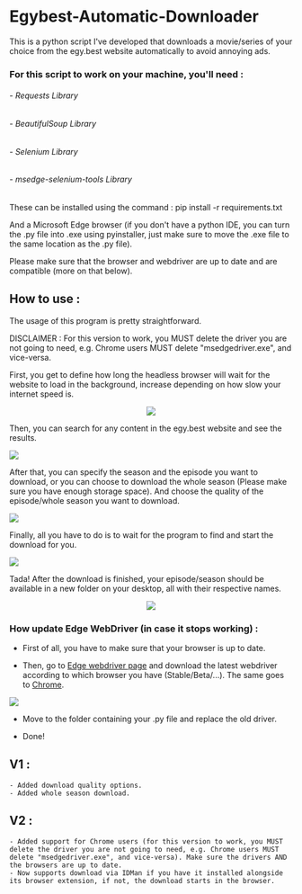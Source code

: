 # Egybest-Automatic-Downloader
This is a python script I've developed that downloads a movie/series of your choice from the egy.best website automatically to avoid annoying ads.

### For this script to work on your machine, you'll need :
  ###### - Requests Library
  ###### - BeautifulSoup Library
  ###### - Selenium Library
  ###### - msedge-selenium-tools Library

These can be installed using the command : pip install -r requirements.txt

And a Microsoft Edge browser (if you don't have a python IDE, you can turn the .py file into .exe using pyinstaller, just make sure to move the .exe file to the same location as the .py file).

Please make sure that the browser and webdriver are up to date and are compatible (more on that below).


## How to use :

The usage of this program is pretty straightforward.

DISCLAIMER : For this version to work, you MUST delete the driver you are not going to need, e.g. Chrome users MUST delete "msedgedriver.exe", and vice-versa.

First, you get to define how long the headless browser will wait for the website to load in the background, increase depending on how slow your internet speed is.

<p align="center">
  <img src="https://i.imgur.com/uN8gCBi.png" />
</p>

Then, you can search for any content in the egy.best website and see the results.

![ ](https://i.imgur.com/pqlM0vn.png)

After that, you can specify the season and the episode you want to download, or you can choose to download the whole season (Please make sure you have enough storage space).
And choose the quality of the episode/whole season you want to download.

![ ](https://i.imgur.com/rZQ57x0.png)

Finally, all you have to do is to wait for the program to find and start the download for you.

![ ](https://i.imgur.com/gWduykM.png)

Tada! After the download is finished, your episode/season should be available in a new folder on your desktop, all with their respective names.

<p align="center">
  <img src="https://i.imgur.com/eqknar2.png" />
</p>


### How update Edge WebDriver (in case it stops working) :

- First of all, you have to make sure that your browser is up to date.

- Then, go to [Edge webdriver page](https://developer.microsoft.com/en-us/microsoft-edge/tools/webdriver/) and download the latest webdriver according to which browser you have (Stable/Beta/...). The same goes to [Chrome](https://chromedriver.chromium.org/downloads).

![ ](https://i.imgur.com/88aUNr2.png)

- Move to the folder containing your .py file and replace the old driver.

- Done!

## V1 :

	- Added download quality options.
	- Added whole season download.

## V2 :

	- Added support for Chrome users (for this version to work, you MUST delete the driver you are not going to need, e.g. Chrome users MUST delete "msedgedriver.exe", and vice-versa). Make sure the drivers AND the browsers are up to date.
	- Now supports download via IDMan if you have it installed alongside its browser extension, if not, the download starts in the browser.
